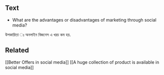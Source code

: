 ## Text

- What are the advantages or disadvantages of marketing through social media?

উপকারিতা ঃ অনলাইন বিজনেস এ খরচ কম হয়.
## Related
[[Better Offers in social media]]
[[A huge collection of product is available in social media]]